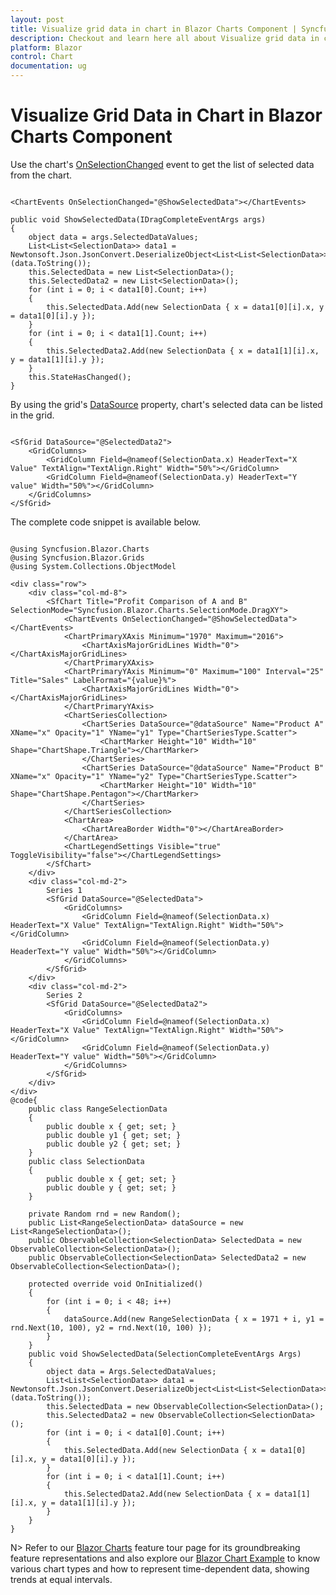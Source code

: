 ```yaml
---
layout: post
title: Visualize grid data in chart in Blazor Charts Component | Syncfusion
description: Checkout and learn here all about Visualize grid data in chart in Syncfusion Blazor Charts component and more.
platform: Blazor
control: Chart
documentation: ug
---
```


# Visualize Grid Data in Chart in Blazor Charts Component

Use the chart's [OnSelectionChanged](https://help.syncfusion.com/cr/blazor/Syncfusion.Blazor.Charts.ChartEvents.html#Syncfusion_Blazor_Charts_ChartEvents_OnSelectionChanged) event to get the list of selected data from the chart.

```cshtml

<ChartEvents OnSelectionChanged="@ShowSelectedData"></ChartEvents>

public void ShowSelectedData(IDragCompleteEventArgs args)
{
    object data = args.SelectedDataValues;
    List<List<SelectionData>> data1 = Newtonsoft.Json.JsonConvert.DeserializeObject<List<List<SelectionData>>>(data.ToString());
    this.SelectedData = new List<SelectionData>();
    this.SelectedData2 = new List<SelectionData>();
    for (int i = 0; i < data1[0].Count; i++)
    {
        this.SelectedData.Add(new SelectionData { x = data1[0][i].x, y = data1[0][i].y });
    }
    for (int i = 0; i < data1[1].Count; i++)
    {
        this.SelectedData2.Add(new SelectionData { x = data1[1][i].x, y = data1[1][i].y });
    }
    this.StateHasChanged();
}
```

By using the grid's [DataSource](https://help.syncfusion.com/cr/blazor/Syncfusion.Blazor.Grids.SfGrid-1.html?&_ga=2.74923985.277089489.1621702797-1228991885.1619258362#Syncfusion_Blazor_Grids_SfGrid_1_DataSource) property, chart's selected data can be listed in the grid.

```cshtml

<SfGrid DataSource="@SelectedData2">
    <GridColumns>
        <GridColumn Field=@nameof(SelectionData.x) HeaderText="X Value" TextAlign="TextAlign.Right" Width="50%"></GridColumn>
        <GridColumn Field=@nameof(SelectionData.y) HeaderText="Y value" Width="50%"></GridColumn>
    </GridColumns>
</SfGrid>

```

The complete code snippet is available below.

```cshtml

@using Syncfusion.Blazor.Charts
@using Syncfusion.Blazor.Grids
@using System.Collections.ObjectModel

<div class="row">
    <div class="col-md-8">
        <SfChart Title="Profit Comparison of A and B" SelectionMode="Syncfusion.Blazor.Charts.SelectionMode.DragXY">
            <ChartEvents OnSelectionChanged="@ShowSelectedData"></ChartEvents>
            <ChartPrimaryXAxis Minimum="1970" Maximum="2016">
                <ChartAxisMajorGridLines Width="0"></ChartAxisMajorGridLines>
            </ChartPrimaryXAxis>
            <ChartPrimaryYAxis Minimum="0" Maximum="100" Interval="25" Title="Sales" LabelFormat="{value}%">
                <ChartAxisMajorGridLines Width="0"></ChartAxisMajorGridLines>
            </ChartPrimaryYAxis>
            <ChartSeriesCollection>
                <ChartSeries DataSource="@dataSource" Name="Product A" XName="x" Opacity="1" YName="y1" Type="ChartSeriesType.Scatter">
                    <ChartMarker Height="10" Width="10" Shape="ChartShape.Triangle"></ChartMarker>
                </ChartSeries>
                <ChartSeries DataSource="@dataSource" Name="Product B" XName="x" Opacity="1" YName="y2" Type="ChartSeriesType.Scatter">
                    <ChartMarker Height="10" Width="10" Shape="ChartShape.Pentagon"></ChartMarker>
                </ChartSeries>
            </ChartSeriesCollection>
            <ChartArea>
                <ChartAreaBorder Width="0"></ChartAreaBorder>
            </ChartArea>
            <ChartLegendSettings Visible="true" ToggleVisibility="false"></ChartLegendSettings>
        </SfChart>
    </div>
    <div class="col-md-2">
        Series 1
        <SfGrid DataSource="@SelectedData">
            <GridColumns>
                <GridColumn Field=@nameof(SelectionData.x) HeaderText="X Value" TextAlign="TextAlign.Right" Width="50%"></GridColumn>
                <GridColumn Field=@nameof(SelectionData.y) HeaderText="Y value" Width="50%"></GridColumn>
            </GridColumns>
        </SfGrid>
    </div>
    <div class="col-md-2">
        Series 2
        <SfGrid DataSource="@SelectedData2">
            <GridColumns>
                <GridColumn Field=@nameof(SelectionData.x) HeaderText="X Value" TextAlign="TextAlign.Right" Width="50%"></GridColumn>
                <GridColumn Field=@nameof(SelectionData.y) HeaderText="Y value" Width="50%"></GridColumn>
            </GridColumns>
        </SfGrid>
    </div>
</div>
@code{
    public class RangeSelectionData
    {
        public double x { get; set; }
        public double y1 { get; set; }
        public double y2 { get; set; }
    }
    public class SelectionData
    {
        public double x { get; set; }
        public double y { get; set; }
    }

    private Random rnd = new Random();
    public List<RangeSelectionData> dataSource = new List<RangeSelectionData>();
    public ObservableCollection<SelectionData> SelectedData = new ObservableCollection<SelectionData>();
    public ObservableCollection<SelectionData> SelectedData2 = new ObservableCollection<SelectionData>();

    protected override void OnInitialized()
    {
        for (int i = 0; i < 48; i++)
        {
            dataSource.Add(new RangeSelectionData { x = 1971 + i, y1 = rnd.Next(10, 100), y2 = rnd.Next(10, 100) });
        }
    }
    public void ShowSelectedData(SelectionCompleteEventArgs Args)
    {
        object data = Args.SelectedDataValues;
        List<List<SelectionData>> data1 = Newtonsoft.Json.JsonConvert.DeserializeObject<List<List<SelectionData>>>(data.ToString());
        this.SelectedData = new ObservableCollection<SelectionData>();
        this.SelectedData2 = new ObservableCollection<SelectionData>();
        for (int i = 0; i < data1[0].Count; i++)
        {
            this.SelectedData.Add(new SelectionData { x = data1[0][i].x, y = data1[0][i].y });
        }
        for (int i = 0; i < data1[1].Count; i++)
        {
            this.SelectedData2.Add(new SelectionData { x = data1[1][i].x, y = data1[1][i].y });
        }
    }
}

```

N> Refer to our [Blazor Charts](https://www.syncfusion.com/blazor-components/blazor-charts) feature tour page for its groundbreaking feature representations and also explore our [Blazor Chart Example](https://blazor.syncfusion.com/demos/chart/line?theme=bootstrap5) to know various chart types and how to represent time-dependent data, showing trends at equal intervals.
